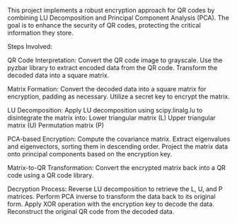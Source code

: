 This project implements a robust encryption approach for QR codes by combining LU Decomposition and Principal Component Analysis (PCA).
The goal is to enhance the security of QR codes, protecting the critical information they store.

Steps Involved:

QR Code Interpretation:
Convert the QR code image to grayscale.
Use the pyzbar library to extract encoded data from the QR code.
Transform the decoded data into a square matrix.

Matrix Formation:
Convert the decoded data into a square matrix for encryption, padding as necessary.
Utilize a secret key to encrypt the matrix.

LU Decomposition:
Apply LU decomposition using scipy.linalg.lu to disintegrate the matrix into:
Lower triangular matrix (L)
Upper triangular matrix (U)
Permutation matrix (P)

PCA-based Encryption:
Compute the covariance matrix.
Extract eigenvalues and eigenvectors, sorting them in descending order.
Project the matrix data onto principal components based on the encryption key.

Matrix-to-QR Transformation:
Convert the encrypted matrix back into a QR code using a QR code library.

Decryption Process:
Reverse LU decomposition to retrieve the L, U, and P matrices.
Perform PCA inverse to transform the data back to its original form.
Apply XOR operation with the encryption key to decode the data.
Reconstruct the original QR code from the decoded data.

